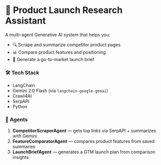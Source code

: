 # 🧠 Product Launch Research Assistant

A multi-agent Generative AI system that helps you:

- 🔍 Scrape and summarize competitor product pages
- 📊 Compare product features and positioning
- 🚀 Generate a go-to-market launch brief

### 🛠️ Tech Stack

- LangChain
- Gemini 2.0 Flash (via `langchain-google-genai`)
- Crawl4AI
- SerpAPI
- Python

### 🧩 Agents

1. **CompetitorScraperAgent** — gets top links via SerpAPI + summarizes with Gemini
2. **FeatureComparatorAgent** — compares product features from saved summaries
3. **LaunchBriefAgent** — generates a GTM launch plan from comparison insights

